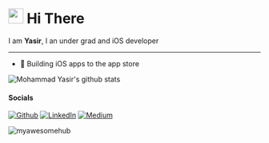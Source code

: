 <h1><img src="https://emojis.slackmojis.com/emojis/images/1531849430/4246/blob-sunglasses.gif?1531849430" width="30"/> Hi There </h1>

I am **Yasir**, I an under grad and iOS developer

-----

- 📱 Building iOS apps to the app store 


![Mohammad Yasir's github stats](https://github-readme-stats.vercel.app/api?username=myawesomehub)



<!-- [![Yasir's github activity graph](https://activity-graph.herokuapp.com/graph?username=myawesomehub&bg_color=fffff0&color=708090&line=24292e&point=24292e&area=true&hide_border=true)](https://github.com/myawesomehub/github-readme-activity-graph) -->


<h4>Socials</h4>
<p><a href="https://github.com/myawesomehub" target="_blank"><img alt="Github" src="https://img.shields.io/badge/GitHub-%2312100E.svg?&style=for-the-badge&logo=Github&logoColor=white" /></a> <a href="https://www.linkedin.com/in/my-pro-file/" target="_blank"><img alt="LinkedIn" src="https://img.shields.io/badge/linkedin-%230077B5.svg?&style=for-the-badge&logo=linkedin&logoColor=white" /></a> <a href="https://mdcode2021.medium.com/" target="_blank"><img alt="Medium" src="https://img.shields.io/badge/medium-%2312100E.svg?&style=for-the-badge&logo=medium&logoColor=white" /></a> 
</p>

<p align="left"> <img src="https://komarev.com/ghpvc/?username=myawesomehub&label=Profile%20views&color=0e75b6&style=flat" alt="myawesomehub" /> </p>
 
